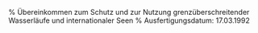 % Übereinkommen zum Schutz und zur Nutzung grenzüberschreitender Wasserläufe und internationaler Seen
% Ausfertigungsdatum: 17.03.1992
 